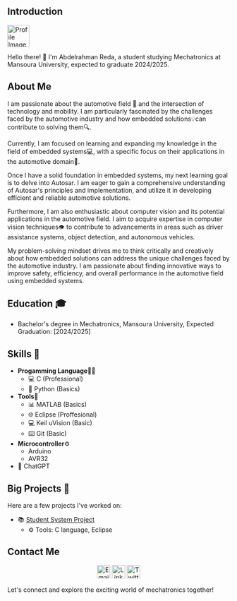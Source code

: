 ## Introduction

<div align="left">
  <img src="https://media.licdn.com/dms/image/C4E03AQG3sJra1OqboQ/profile-displayphoto-shrink_800_800/0/1633002608874?e=1694649600&v=beta&t=qpbKzfOzYmP9LUmJaF1qIlpgkr-f5tlIO22ImwVtbj4" alt="Profile Image" width="50" height="50">
</div>

Hello there! 👋 I'm Abdelrahman Reda, a student studying Mechatronics at Mansoura University, expected to graduate 2024/2025.

## About Me

I am passionate about the automotive field 🚓 and the intersection of technology and mobility. I am particularly fascinated by the challenges faced by the automotive industry and how embedded solutions💡can contribute to solving them🔍.

Currently, I am focused on learning and expanding my knowledge in the field of embedded systems💻, with a specific focus on their applications in the automotive domain🚗.

Once I have a solid foundation in embedded systems, my next learning goal is to delve into Autosar. I am eager to gain a comprehensive understanding of Autosar's principles and implementation, and utilize it in developing efficient and reliable automotive solutions.

Furthermore, I am also enthusiastic about computer vision and its potential applications in the automotive field. I aim to acquire expertise in computer vision techniques👁️ to contribute to advancements in areas such as driver assistance systems, object detection, and autonomous vehicles.

My problem-solving mindset drives me to think critically and creatively about how embedded solutions can address the unique challenges faced by the automotive industry. I am passionate about finding innovative ways to improve safety, efficiency, and overall performance in the automotive field using embedded systems.

## Education 🎓

- Bachelor's degree in Mechatronics, Mansoura University, Expected Graduation: [2024/2025]

## Skills 🚀

- **Progamming Language**👩‍💻
    - 💻 C (Professional)
    - 🐍 Python (Basics)
- **Tools**🔧
    - 📊 MATLAB (Basics)
    - 🌐 Eclipse (Proffesional)
    - 💻 Keil uVision (Basic)
    - ⌨️ Git (Basic)
- **Microcontroller**⚙️
    - Arduino
    - AVR32
- 🤖 ChatGPT

## Big Projects 🚀

Here are a few projects I've worked on:

- 📚 [Student System Project](https://github.com/abdelrahman1532001/Mastering_Embedded_Systems/tree/master/First_Term/FinalProjects/CLanguage_FinalProject_StudentSys)
    - ⚙️ Tools: C language, Eclipse

## Contact Me

<div align="center">
  <a href="mailto:your-email@example.com"><img src="email-icon.png" alt="Email" width="30" height="30"></a>
  <a href="https://www.linkedin.com/in/abdelrahman-reda-9a6767204/"><img src="https://media.licdn.com/dms/image/C560BAQHaVYd13rRz3A/company-logo_100_100/0/1638831589865?e=1697068800&v=beta&t=7UYFEl3GlBZbMCyOybv_64a_83PvBQCC9HIPWQnwYyk" alt="LinkedIn" width="30" height="30"></a>
  <a href="https://twitter.com/your-handle"><img src="twitter-icon.png" alt="Twitter" width="30" height="30"></a>
</div>

Let's connect and explore the exciting world of mechatronics together!


